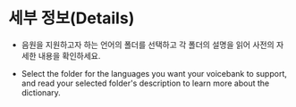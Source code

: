 # 세부 정보(Details)

- 음원을 지원하고자 하는 언어의 폴더를 선택하고 각 폴더의 설명을 읽어 사전의 자세한 내용을 확인하세요.

- Select the folder for the languages you want your voicebank to support, and read your selected folder's description to learn more about the dictionary.
  
